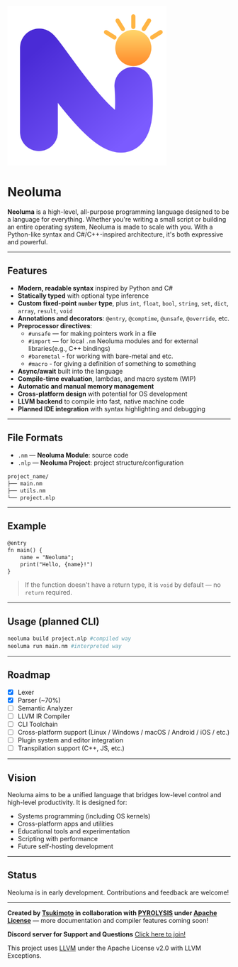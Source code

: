 <img src="neoluma.png" alt="this logo looks like from a nursery rhymes channel" width="360px"/>

# Neoluma

**Neoluma** is a high-level, all-purpose programming language designed to be a language for everything. Whether you're writing a small script or building an entire operating system, Neoluma is made to scale with you. With a Python-like syntax and C#/C++-inspired architecture, it's both expressive and powerful.

---

## Features

- **Modern, readable syntax** inspired by Python and C#
- **Statically typed** with optional type inference
- **Custom fixed-point `number` type**, plus `int`, `float`, `bool`, `string`, `set`, `dict`, `array`, `result`, `void`
- **Annotations and decorators**: `@entry`, `@comptime`, `@unsafe`, `@override`, etc.
- **Preprocessor directives**:
  - `#unsafe` — for making pointers work in a file
  - `#import` — for local `.nm` Neoluma modules and for external libraries(e.g., C++ bindings)
  - `#baremetal` - for working with bare-metal and etc.
  - `#macro` - for giving a definition of something to something
- **Async/await** built into the language
- **Compile-time evaluation**, lambdas, and macro system (WIP)
- **Automatic and manual memory management**
- **Cross-platform design** with potential for OS development
- **LLVM backend** to compile into fast, native machine code
- **Planned IDE integration** with syntax highlighting and debugging

---

## File Formats

- `.nm` — **Neoluma Module**: source code
- `.nlp` — **Neoluma Project**: project structure/configuration

```
project_name/
├── main.nm
├── utils.nm
└── project.nlp
```

---

## Example

```neoluma
@entry
fn main() {
    name = "Neoluma";
    print("Hello, {name}!")
}
```
> If the function doesn't have a return type, it is `void` by default — no `return` required.

---

## Usage (planned CLI)

```bash
neoluma build project.nlp #compiled way
neoluma run main.nm #interpreted way
```

---

## Roadmap

- [x] Lexer
- [x] Parser (~70%)
- [ ] Semantic Analyzer
- [ ] LLVM IR Compiler
- [ ] CLI Toolchain
- [ ] Cross-platform support (Linux / Windows / macOS / Android / iOS / etc.)
- [ ] Plugin system and editor integration
- [ ] Transpilation support (C++, JS, etc.)

---

## Vision

Neoluma aims to be a unified language that bridges low-level control and high-level productivity. It is designed for:

- Systems programming (including OS kernels)
- Cross-platform apps and utilities
- Educational tools and experimentation
- Scripting with performance
- Future self-hosting development

---

## Status

Neoluma is in early development. Contributions and feedback are welcome!

---

**Created by [Tsukimoto](https://github.com/TsukimotoX) in collaboration with [PYROLYSIS](https://github.com/pyr0lysis) under  [Apache License](./LICENSE)** — more documentation and compiler features coming soon!

**Discord server for Support and Questions**
[Click here to join!](https://discord.gg/z2yB9ApZbh)

This project uses [LLVM](https://llvm.org/) under the Apache License v2.0 with LLVM Exceptions.
